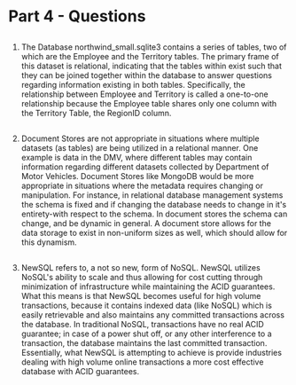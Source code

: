 # Part 4 - Questions

##
1) The Database northwind_small.sqlite3 contains a series of tables, two of which are the Employee and the Territory tables.  The primary frame of this dataset is relational, indicating that the tables within exist such that they can be joined together within the database to answer questions regarding information existing in both tables.  Specifically, the relationship between Employee and Territory is called a one-to-one relationship because the Employee table shares only one column with the Territory Table, the RegionID column.

##
2) Document Stores are not appropriate in situations where multiple datasets (as tables) are being utilized in a relational manner.  One example is data in the DMV, where different tables may contain information regarding different datasets collected by Department of Motor Vehicles.  Document Stores like MongoDB would be more appropriate in situations where the metadata requires changing or manipulation.  For instance, in relational database management systems the schema is fixed and if changing the database needs to change in it's entirety-with respect to the schema.  In document stores the schema can change, and be dynamic in general.  A document store allows for the data storage to exist in non-uniform sizes as well, which should allow for this dynamism.  

##
3) NewSQL refers to, a not so new, form of NoSQL.  NewSQL utilizes NoSQL's ability to scale and thus allowing for cost cutting through minimization of infrastructure while maintaining the ACID guarantees.  What this means is that NewSQL becomes useful for high volume transactions, because it contains indexed data (like NoSQL) which is easily retrievable and also maintains any committed transactions across the database.  In traditional NoSQL, transactions have no real ACID guarantee; in case of a power shut off, or any other interference to a transaction, the database maintains the last committed transaction.  Essentially, what NewSQL is attempting to achieve is provide industries dealing with high volume online transactions a more cost effective database with ACID guarantees.
